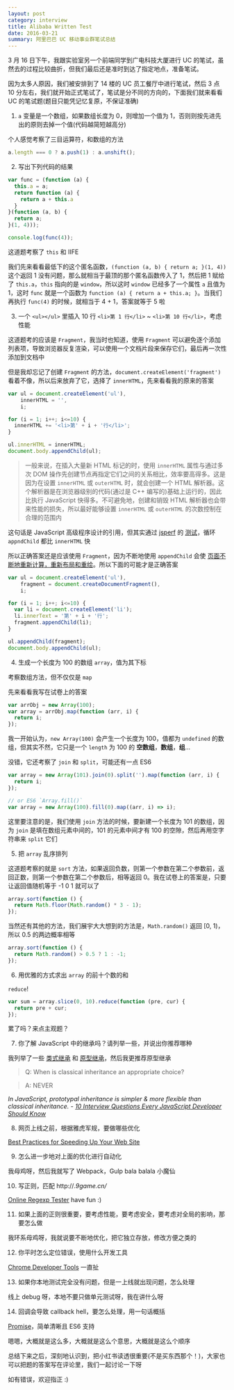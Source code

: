 ```yaml
---
layout: post
category: interview
title: Alibaba Written Test
date: 2016-03-21
summary: 阿里巴巴 UC 移动事业群笔试总结
---
```


3 月 16 日下午，我跟实验室另一个前端同学到广电科技大厦进行 UC 的笔试，虽然去的过程比较曲折，但我们最后还是准时到达了指定地点，准备笔试。


因为太多人原因，我们被安排到了 14 楼的 UC 员工餐厅中进行笔试，然后 3 点 10 分左右，我们就开始正式笔试了，笔试是分不同的方向的，下面我们就来看看 UC 的笔试题(题目只能凭记忆复原，不保证准确)

1. `a` 变量是一个数组，如果数组长度为 0，则增加一个值为 1，否则则按先进先出的原则去掉一个值(代码越简短越高分)

  个人感觉考察了三目运算符，和数组的方法

  ```javascript
  a.length === 0 ? a.push(1) : a.unshift();
  ```

2. 写出下列代码的结果

  ```javascript
  var func = (function (a) {
    this.a = a;
    return function (a) {
      return a + this.a
    }
  }(function (a, b) {
    return a;
  }(1, 4)));

  console.log(func(4));
  ```

  这道题考察了 `this` 和 IIFE 

  我们先来看看最低下的这个匿名函数，`(function (a, b) { return a; }(1, 4))` 这个返回 1 没有问题，那么就相当于最顶的那个匿名函数传入了 1，然后把 1 赋给了 `this.a`，`this` 指向的是 `window`，所以这时 `window` 已经多了一个属性 `a` 且值为 1，这时 `func` 就是一个函数为 `function (a) { return a + this.a; }`。当我们再执行 `func(4)` 的时候，就相当于 4 + 1，答案就等于 5 啦

3. 一个 `<ul></ul>` 里插入 10 行 `<li>第 1 行</li>` ~ `<li>第 10 行</li>`，考虑性能

  这道题考的应该是 `Fragment`，我当时也知道，使用 `Fragment` 可以避免逐个添加列表项，导致浏览器反复渲染，可以使用一个文档片段来保存它们，最后再一次性添加到文档中

  但是我却忘记了创建 `Fragment` 的方法，`document.createElement('fragment')` 看着不像，所以后来放弃了它，选择了 `innerHTML`，先来看看我的原来的答案

  ```javascript
  var ul = document.createElement('ul'),
      innerHTML = '',
      i;

  for (i = 1; i++; i<=10) {
    innerHTML += '<li>第' + i + '行</li>';
  }

  ul.innerHTML = innerHTML;
  document.body.appendChild(ul);
  ```

  > 一般来说，在插入大量新 HTML 标记的时，使用 `innerHTML` 属性与通过多次 DOM 操作先创建节点再指定它们之间的关系相比，效率要高得多。这是因为在设置 `innerHTML` 或 `outerHTML` 时，就会创建一个 HTML 解析器。这个解析器是在浏览器级别的代码(通过是 C++ 编写的)基础上运行的，因此比执行 JavaScript 快得多。不可避免地，创建和销毁 HTML 解析器也会带来性能的损失，所以最好能够设置 `innerHTML` 或 `outerHTML`
  > 的次数控制在合理的范围内

  这句话是 JavaScript 高级程序设计的引用，但其实通过 [jsperf](https://jsperf.com/) 的 [测试](http://jsperf.com/document-fragment-vs-innerhtml-vs-looped-appendchild)，循环 `appndChild` 都比 `innerHTML` 快

  所以正确答案还是应该使用 `Fragment`，因为不断地使用 `appendChild` 会使 [页面不断地重新计算，重新布局和重绘](http://stackoverflow.com/questions/11623299/what-does-recalculate-layout-paint-mean-in-chrome-developer-tool-timeline-record)。所以下面的可能才是正确答案

  ```javascript
  var ul = document.createElement('ul'),
      fragment = document.createDocumentFragment(),
      i;

  for (i = 1; i++; i<=10) {
    var li = document.createElement('li');
    li.innerText = '第' + i + '行';
    fragment.appendChild(li);
  }

  ul.appendChild(fragment);
  document.body.appendChild(ul);
  ```

4. 生成一个长度为 100 的数组 `array`，值为其下标

  考察数组方法，但不仅仅是 `map`

  先来看看我写在试卷上的答案

  ```javascript
  var arrObj = new Array(100);
  var array = arrObj.map(function (arr, i) {
    return i;
  });
  ```

  我一开始认为，`new Array(100)` 会产生一个长度为 100，值都为 `undefined` 的数组，但其实不然，它只是一个 `length` 为 100 的 **空数组**，**数组**，**组**...

  没错，它还考察了 `join` 和 `split`，可能还有一点 ES6

  ```javascript
  var array = new Array(101).join(0).split('').map(function (arr, i) {
    return i;
  });

  // or ES6 `Array.fill()`
  var array = new Array(100).fill(0).map((arr, i) => i);
  ```

  这里要注意的是，我们使用 `join` 方法的时候，要新建一个长度为 101 的数组，因为 `join` 是填在数组元素中间的，101 的元素中间才有 100 的空隙，然后再用空字符串来 `split` 它们

5. 把 `array` 乱序排列

  这道题考察的就是 `sort` 方法，如果返回负数，则第一个参数在第二个参数前，返回正数，则第一个参数在第二个参数后，相等返回 0。我在试卷上的答案是，只要让返回值随机等于 -1 0 1 就可以了

  ```javascript
  array.sort(function () {
    return Math.floor(Math.random() * 3 - 1);
  });
  ```

  当然还有其他的方法，我们展宇大大想到的方法是，`Math.random()` 返回 [0, 1)，所以 0.5 的两边概率相等

  ```javascript
  array.sort(function () {
    return Math.random() > 0.5 ? 1 : -1;
  });
  ```

6. 用优雅的方式求出 `array` 的前十个数的和

  `reduce`!

  ```javascript
  var sum = array.slice(0, 10).reduce(function (pre, cur) {
    return pre + cur;
  });
  ```

  累了吗？来点主观题？

7. 你了解 JavaScript 中的继承吗？请列举一些，并说出你推荐哪种

  我列举了一些 [类式继承](https://github.com/L-movingon/prepare-for-interview/blob/master/JavaScript/classical-inheritance.md) 和 [原型继承](https://github.com/L-movingon/prepare-for-interview/blob/master/JavaScript/prototypal-inheritance.md)，然后我更推荐原型继承

  > Q: When is classical inheritance an appropriate choice?

  > A: NEVER

  *In JavaScript, prototypal inheritance is simpler & more flexible than classical inheritance. - [10 Interview Questions
Every JavaScript Developer Should Know](https://medium.com/javascript-scene/10-interview-questions-every-javascript-developer-should-know-6fa6bdf5ad95#.5fffcdr5u)*

8. 网页上线之前，根据雅虎军规，要做哪些优化

  [Best Practices for Speeding Up Your Web Site](https://developer.yahoo.com/performance/rules.html)

9. 怎么进一步地对上面的优化进行自动化

  我母鸡呀，然后我就写了 Webpack，Gulp bala balala 小魔仙

10. 写正则，匹配 http://*.9game.cn/*

  [Online Regexp Tester](https://regex101.com/#javascript) have fun :)

11. 如果上面的正则很重要，要考虑性能，要考虑安全，要考虑对全局的影响，那要怎么做

  我环系母鸡呀，我就说要不断地优化，把它独立存放，修改方便之类的

12. 你平时怎么定位错误，使用什么开发工具

  [Chrome Developer Tools](https://l-movingon.github.io/posts/2016-03-18-chrome-developer-tools.html) 一直扯

13. 如果你本地测试完全没有问题，但是一上线就出现问题，怎么处理

  线上 debug 呀，本地不要只做单元测试呀，我在讲什么呀

14. 回调会导致 callback hell，要怎么处理，用一句话概括

  [Promise](https://developer.mozilla.org/en-US/docs/Web/JavaScript/Reference/Global_Objects/Promise)，简单清晰且 ES6 支持

嗯嗯，大概就是这么多，大概就是这么个意思，大概就是这么个顺序

总结下来之后，深刻地认识到，把小红书读透很重要(不是买东西那个！)，大家也可以把题的答案写在评论里，我们一起讨论一下呀

如有错误，欢迎指正 :)
